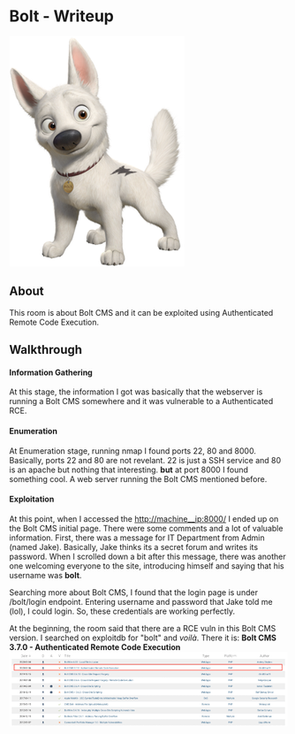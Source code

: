 # Bolt - Writeup
![bolt image](./imgs/bolt.png)

## About
This room is about Bolt CMS and it can be exploited using Authenticated Remote Code Execution.


## Walkthrough

#### Information Gathering
At this stage, the information I got was basically that the webserver is running a Bolt CMS somewhere and it was vulnerable to a Authenticated RCE.

#### Enumeration 
At Enumeration stage, running nmap I found ports 22, 80 and 8000.
Basically, ports 22 and 80 are not revelant.
22 is just a SSH service and 80 is an apache but nothing that interesting.
**but** at port 8000 I found something cool. A web server running the Bolt CMS mentioned before.

#### Exploitation
At this point, when I accessed the <http://machine__ip:8000/> I ended up on the Bolt CMS initial page. There were some comments and a lot of valuable information. 
First, there was a message for IT Department from Admin (named Jake). Basically, Jake thinks its a secret forum and writes its password.
When I scrolled down a bit after this message, there was another one welcoming everyone to the site, introducing himself and saying that his username was **bolt**. 

Searching more about Bolt CMS, I found that the login page is under /bolt/login endpoint. Entering username and password that Jake told me (lol), I could login. So, these credentials are working perfectly.

At the beginning, the room said that there are a RCE vuln in this Bolt CMS version. I searched on exploitdb for "bolt" and *voilà*. There it is:
**Bolt CMS 3.7.0 - Authenticated Remote Code Execution**
![Bolt CMS 3.7.0 - Authenticated Remote Code Execution](./imgs/exploitdb-bolt-rectangle.png)

